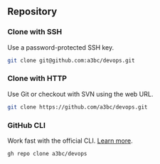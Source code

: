 ## Repository

### Clone with SSH
Use a password-protected SSH key.
```bash
git clone git@github.com:a3bc/devops.git
```

###  Clone with HTTP
Use Git or checkout with SVN using the web URL.
```bash
git clone https://github.com/a3bc/devops.git
```

### GitHub CLI
Work fast with the official CLI. [Learn more](https://cli.github.com/).
```bash
gh repo clone a3bc/devops
```
